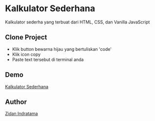 # Kalkulator Sederhana

Kalkulator sederha yang terbuat dari HTML, CSS, dan Vanilla JavaScript

## Clone Project

- Klik button bewarna hijau yang bertuliskan 'code'
- Klik icon copy
- Paste text tersebut di terminal anda

## Demo

[Kalkulator Sederhana](https://kalkulator-zidan-indratama.netlify.app/)

## Author

[Zidan Indratama](https://zidanindratama-port-v1.netlify.app/)
